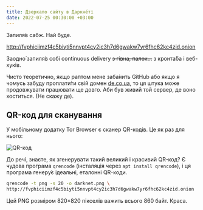 ```yaml
---
title: Дзеркало сайту в Даркне́ті
date: 2022-07-25 00:30:00 +03:00
---
```


Запиля́в сабж. Най буде.

<http://fvphiciimzf4c5biyti5nnvpt4cy2ic3h7d6gwakw7yr6fhc62kc4zid.onion>

Заодно́ запиля́в собі <span lang="en">continuous delivery</span> ~~з гівна, палок…~~ з кронта́ба і веб-хуків.

Чисто теоретично, якщо раптом мене заба́нить GitHub або якщо я чомусь забуду проплати́ти свій домен [de.co.ua][1], то ця штука може продовжувати працювати ще довго. Аби був живий той сервер, де воно хоститься. (Не скажу де). 


## QR-код для сканування

У мобільному додатку Tor Browser є сканер QR-кодів. Це як раз для нього:

![QR-код](/uploads/darknet.png)

До речі, знаєте, як згенерувати такий великий і красивий QR-код? Є чудова програма `qrencode` (інсталяція через `apt install qrencode`), і ця програма генеру́є ідеальні, еталонні QR-коди.

```sh
qrencode -t png -s 20 -o darknet.png \
http://fvphiciimzf4c5biyti5nnvpt4cy2ic3h7d6gwakw7yr6fhc62kc4zid.onion
```

Цей PNG розміром 820×820 пікселів важить всього 860 байт. Краса.

[1]: https://de.co.ua/
